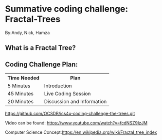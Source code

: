 # Summative coding challenge: Fractal-Trees
By:Andy, Nick, Hamza

<h2>What is a Fractal Tree?</h2>

 
<h2>Coding Challenge Plan:</h2>
<table class="tg">
  <tr>
    <th class="tg-yw4l"><b>Time Needed</b></th>
    <th class="tg-yw4l"><b>Plan</b></th>
  </tr>
  <tr>
    <td class="tg-yw4l">5 Minutes</td>
    <td class="tg-yw4l">Introduction</td>
  </tr>
  <tr>
    <td class="tg-yw4l">45 Minutes</td>
    <td class="tg-yw4l">Live Coding Session</td>
  </tr>
    <tr>
    <td class="tg-yw4l">20 Minutes</td>
    <td class="tg-yw4l">Discussion and Information</td>
  </tr>
</table>

https://github.com/OCSDB/ics4u-coding-challenge-the-trees.git

Video can be found: https://www.youtube.com/watch?v=fcdNSZ9IzJM

Computer Science Concept:https://en.wikipedia.org/wiki/Fractal_tree_index
